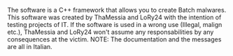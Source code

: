 The software is a C++ framework that allows you to create Batch malwares.
This software was created by ThaMessia and LoRy24 with the intention of testing projects of IT.
If the software is used in a wrong use (Illegal, malign etc.), ThaMessia and LoRy24 won't assume any responsabilities by any consequences at the victim.
NOTE: The documentation and the messages are all in Italian.
